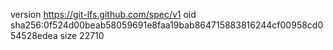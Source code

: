 version https://git-lfs.github.com/spec/v1
oid sha256:0f524d00beab58059691e8faa19bab864715883816244cf00958cd054528edea
size 22710
